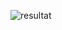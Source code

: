 ![resultat](https://user-images.githubusercontent.com/62676613/159242201-10f47b56-7c4e-4933-a091-4d795385d2c6.PNG)
